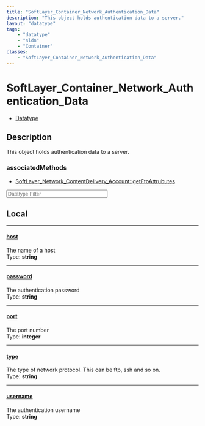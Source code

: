 ```yaml
---
title: "SoftLayer_Container_Network_Authentication_Data"
description: "This object holds authentication data to a server."
layout: "datatype"
tags:
    - "datatype"
    - "sldn"
    - "Container"
classes:
    - "SoftLayer_Container_Network_Authentication_Data"
---
```


# SoftLayer_Container_Network_Authentication_Data
<div id='service-datatype'>
    <ul id='sldn-reference-tabs'>
        <li id='datatype'> <a href='/reference/datatypes/SoftLayer_Container_Network_Authentication_Data' >Datatype</a></li>
    </ul>
</div>

## Description 
This object holds authentication data to a server. 


### associatedMethods

*  [SoftLayer_Network_ContentDelivery_Account::getFtpAttrubutes](/reference/services/SoftLayer_Network_ContentDelivery_Account/getFtpAttrubutes )





<!-- Filer BEGIN -->
<div class="view-filters">
        <div class="clearfix">
            <div class="search-input-box">
                <input placeholder="Datatype Filter" onkeyup="titleSearch(inputId='prop-input', divId='properties', elementClass='prop-row')" 
                    type="text" id="prop-input" value="" size="30" maxlength="128" class="form-text">
            </div>
        </div>
</div>
<!-- Filer END -->

<div id="properties" class="content">
<div id="localProperties" class="prop-content" >

## Local
<div class="prop-row">

-----
[host]: #host
#### [host]
The name of a host  
<span class="type-label">Type: </span>**string**


</div>
<div class="prop-row">

-----
[password]: #password
#### [password]
The authentication password  
<span class="type-label">Type: </span>**string**


</div>
<div class="prop-row">

-----
[port]: #port
#### [port]
The port number  
<span class="type-label">Type: </span>**integer**


</div>
<div class="prop-row">

-----
[type]: #type
#### [type]
The type of network protocol. This can be ftp, ssh and so on.  
<span class="type-label">Type: </span>**string**


</div>
<div class="prop-row">

-----
[username]: #username
#### [username]
The authentication username  
<span class="type-label">Type: </span>**string**


</div>
</div>
<!-- LOCAL PROPERTY END -->

</div>


